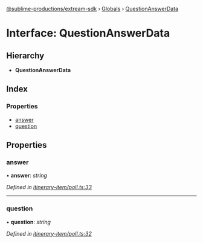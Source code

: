 [@sublime-productions/extream-sdk](../README.md) › [Globals](../globals.md) › [QuestionAnswerData](questionanswerdata.md)

# Interface: QuestionAnswerData

## Hierarchy

* **QuestionAnswerData**

## Index

### Properties

* [answer](questionanswerdata.md#answer)
* [question](questionanswerdata.md#question)

## Properties

###  answer

• **answer**: *string*

*Defined in [itinerary-item/poll.ts:33](https://github.com/Extream-SaaS/ex-sdk/blob/84845a8/src/itinerary-item/poll.ts#L33)*

___

###  question

• **question**: *string*

*Defined in [itinerary-item/poll.ts:32](https://github.com/Extream-SaaS/ex-sdk/blob/84845a8/src/itinerary-item/poll.ts#L32)*
